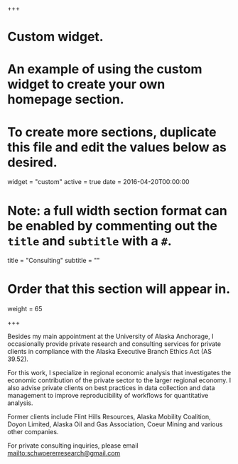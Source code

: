 +++
# Custom widget.
# An example of using the custom widget to create your own homepage section.
# To create more sections, duplicate this file and edit the values below as desired.
widget = "custom"
active = true
date = 2016-04-20T00:00:00

# Note: a full width section format can be enabled by commenting out the `title` and `subtitle` with a `#`.
title = "Consulting"
subtitle = ""

# Order that this section will appear in.
weight = 65

+++

Besides my main appointment at the University of Alaska Anchorage, I occasionally provide private research and consulting services for private clients in compliance with the Alaska Executive Branch Ethics Act (AS 39.52). 

For this work, I specialize in regional economic analysis that investigates the economic contribution of the private sector to the larger regional economy. I also advise private clients on best practices in data collection and data management to improve reproducibility of workflows for quantitative analysis. 

Former clients include Flint Hills Resources, Alaska Mobility Coalition, Doyon Limited, Alaska Oil and Gas Association, Coeur Mining and various other companies.   

For private consulting inquiries, please email <mailto:schwoererresearch@gmail.com>

